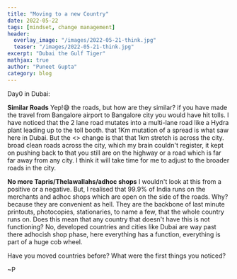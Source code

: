 ```yaml
---
title: "Moving to a new Country"
date: 2022-05-22
tags: [mindset, change management]
header:
  overlay_image: "/images/2022-05-21-think.jpg"
  teaser: "/images/2022-05-21-think.jpg"
excerpt: "Dubai the Gulf Tiger"
mathjax: true
author: "Puneet Gupta"
category: blog
---
```




Day0 in Dubai:

**Similar Roads** Yep!😅 the roads, but how are they similar? if you have made the travel from Bangalore airport to Bangalore city you would have hit tolls. I have noticed that the 2 lane road mutates into a multi-lane road like a Hydra plant leading up to the toll booth. that 1Km mutation of a spread is what saw here in Dubai. But the <> change is that that 1km stretch is across the city. broad clean roads across the city, which my brain couldn't register, it kept on pushing back to that you still are on the highway or a road which is far far away from any city. I think it will take time for me to adjust to the broader roads in the city.

**No more Tapris/Thelawallahs/adhoc shops** I wouldn't look at this from a positive or a negative. But, I realised that 99.9% of India runs on the merchants and adhoc shops which are open on the side of the roads. Why? because they are convenient as hell. They are the backbone of last minute printouts, photocopies, stationaries, to name a few, that the whole country runs on. Does this mean that any country that doesn't have this is not functioning? No, developed countries and cities like Dubai are way past there adhocish shop phase, here everything has a function, everything is part of a huge cob wheel.

Have you moved countries before? What were the first things you noticed?


~P
